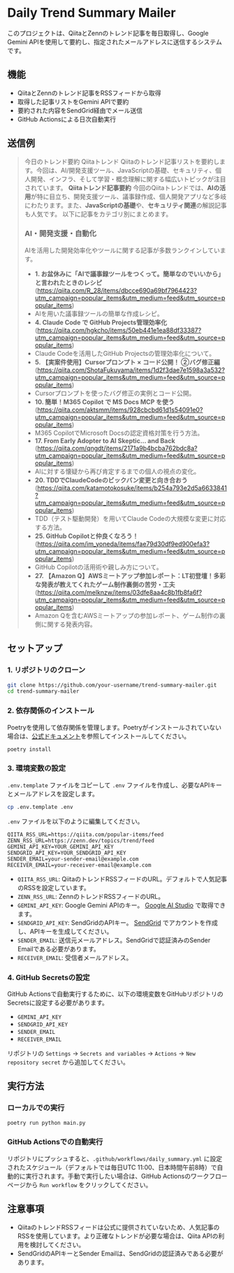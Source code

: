 # Daily Trend Summary Mailer

このプロジェクトは、QiitaとZennのトレンド記事を毎日取得し、Google Gemini APIを使用して要約し、指定されたメールアドレスに送信するシステムです。

## 機能

- QiitaとZennのトレンド記事をRSSフィードから取得
- 取得した記事リストをGemini APIで要約
- 要約された内容をSendGrid経由でメール送信
- GitHub Actionsによる日次自動実行

## 送信例

> 今日のトレンド要約
> Qiitaトレンド
> Qiitaのトレンド記事リストを要約します。今回は、AI/開発支援ツール、JavaScriptの基礎、セキュリティ、個人開発、インフラ、そして学習・概念理解に関する幅広いトピックが注目されています。
> **Qiitaトレンド記事要約**
> 今回のQiitaトレンドでは、**AIの活用**が特に目立ち、開発支援ツール、議事録作成、個人開発アプリなど多岐にわたります。また、**JavaScriptの基礎**や、**セキュリティ関連**の解説記事も人気です。
> 以下に記事をカテゴリ別にまとめます。
> ### AI・開発支援・自動化
> AIを活用した開発効率化やツールに関する記事が多数ランクインしています。
> * **1. お盆休みに「AIで議事録ツールをつくって。簡単なのでいいから」と言われたときのレシピ** (https://qiita.com/R_28/items/dbcce690a69bf7964423?utm_campaign=popular_items&utm_medium=feed&utm_source=popular_items)
> * AIを用いた議事録ツールの簡単な作成レシピ。
> * **4. Claude Code で GitHub Projects管理効率化** (https://qiita.com/hgkcho/items/50eb441e1ea88df33387?utm_campaign=popular_items&utm_medium=feed&utm_source=popular_items)
> * Claude Codeを活用したGitHub Projectsの管理効率化について。
> * **5. 【実案件使用】Cursorプロンプト × コード公開！ ②バグ修正編** (https://qiita.com/ShotaFukuyama/items/1d2f3dae7e1598a3a532?utm_campaign=popular_items&utm_medium=feed&utm_source=popular_items)
> * Cursorプロンプトを使ったバグ修正の実例とコード公開。
> * **10. 簡単！M365 Copilot で MS Docs MCP を使う** (https://qiita.com/aktsmm/items/928cbcbd61d1s54091e0?utm_campaign=popular_items&utm_medium=feed&utm_source=popular_items)
> * M365 CopilotでMicrosoft Docsの認定資格対策を行う方法。
> * **17. From Early Adopter to AI Skeptic... and Back** (https://qiita.com/qngdt/items/2171a9b4bcba762bdc8a?utm_campaign=popular_items&utm_medium=feed&utm_source=popular_items)
> * AIに対する懐疑から再び肯定するまでの個人の視点の変化。
> * **20. TDDでClaudeCodeのビックバン変更と向き合おう** (https://qiita.com/katamotokosuke/items/b254a793e2d5a6633841?utm_campaign=popular_items&utm_medium=feed&utm_source=popular_items)
> * TDD（テスト駆動開発）を用いてClaude Codeの大規模な変更に対応する方法。
> * **25. GitHub Copilotと仲良くなろう！** (https://qiita.com/im_yoneda/items/fae79d30df9ed900efa3?utm_campaign=popular_items&utm_medium=feed&utm_source=popular_items)
> * GitHub Copilotの活用術や親しみ方について。
> * **27. 【Amazon Q】AWSミートアップ参加レポート：LT初登壇！多彩な発表が教えてくれたゲーム制作裏側の苦労・工夫** (https://qiita.com/melknzw/items/03dfe8aa4c8b1fb8fa6f?utm_campaign=popular_items&utm_medium=feed&utm_source=popular_items)
> * Amazon Qを含むAWSミートアップの参加レポート、ゲーム制作の裏側に関する発表内容。

## セットアップ

### 1. リポジトリのクローン

```bash
git clone https://github.com/your-username/trend-summary-mailer.git
cd trend-summary-mailer
```

### 2. 依存関係のインストール

Poetryを使用して依存関係を管理します。Poetryがインストールされていない場合は、[公式ドキュメント](https://python-poetry.org/docs/#installation)を参照してインストールしてください。

```bash
poetry install
```

### 3. 環境変数の設定

`.env.template` ファイルをコピーして `.env` ファイルを作成し、必要なAPIキーとメールアドレスを設定します。

```bash
cp .env.template .env
```

`.env` ファイルを以下のように編集してください。

```
QIITA_RSS_URL=https://qiita.com/popular-items/feed
ZENN_RSS_URL=https://zenn.dev/topics/trend/feed
GEMINI_API_KEY=YOUR_GEMINI_API_KEY
SENDGRID_API_KEY=YOUR_SENDGRID_API_KEY
SENDER_EMAIL=your-sender-email@example.com
RECEIVER_EMAIL=your-receiver-email@example.com
```

- `QIITA_RSS_URL`: QiitaのトレンドRSSフィードのURL。デフォルトで人気記事のRSSを設定しています。
- `ZENN_RSS_URL`: ZennのトレンドRSSフィードのURL。
- `GEMINI_API_KEY`: Google Gemini APIのキー。 [Google AI Studio](https://aistudio.google.com/app/apikey) で取得できます。
- `SENDGRID_API_KEY`: SendGridのAPIキー。 [SendGrid](https://sendgrid.com/) でアカウントを作成し、APIキーを生成してください。
- `SENDER_EMAIL`: 送信元メールアドレス。SendGridで認証済みのSender Emailである必要があります。
- `RECEIVER_EMAIL`: 受信者メールアドレス。

### 4. GitHub Secretsの設定

GitHub Actionsで自動実行するために、以下の環境変数をGitHubリポジトリのSecretsに設定する必要があります。

- `GEMINI_API_KEY`
- `SENDGRID_API_KEY`
- `SENDER_EMAIL`
- `RECEIVER_EMAIL`

リポジトリの `Settings` -> `Secrets and variables` -> `Actions` -> `New repository secret` から追加してください。

## 実行方法

### ローカルでの実行

```bash
poetry run python main.py
```

### GitHub Actionsでの自動実行

リポジトリにプッシュすると、`.github/workflows/daily_summary.yml` に設定されたスケジュール（デフォルトでは毎日UTC 11:00、日本時間午前8時）で自動的に実行されます。手動で実行したい場合は、GitHub Actionsのワークフローページから `Run workflow` をクリックしてください。

## 注意事項

- QiitaのトレンドRSSフィードは公式に提供されていないため、人気記事のRSSを使用しています。より正確なトレンドが必要な場合は、Qiita APIの利用を検討してください。
- SendGridのAPIキーとSender Emailは、SendGridの認証済みである必要があります。
